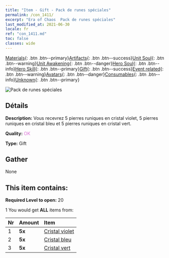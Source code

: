 ```yaml
---
title: "Item - Gift - Pack de runes spéciales"
permalink: /con_1411/
excerpt: "Era of Chaos  Pack de runes spéciales"
last_modified_at: 2021-06-30
locale: fr
ref: "con_1411.md"
toc: false
classes: wide
---
```

 [Materials](/ItemsFR/){: .btn .btn--primary}[Artifacts](/ItemsFR/Artifacts/){: .btn .btn--success}[Unit Soul](/ItemsFR/UnitSoul/){: .btn .btn--warning}[Unit Awakening](/ItemsFR/UnitAwakening/){: .btn .btn--danger}[Hero Soul](/ItemsFR/HeroSoul/){: .btn .btn--info}[Hero Skill](/ItemsFR/HeroSkill/){: .btn .btn--primary}[Gift](/ItemsFR/Gift/){: .btn .btn--success}[Event related](/ItemsFR/Events/){: .btn .btn--warning}[Avatars](/ItemsFR/Avatars/){: .btn .btn--danger}[Consumables](/ItemsFR/Consumables/){: .btn .btn--info}[Unknown](/ItemsFR/Unknown/){: .btn .btn--primary}

 ![Pack de runes spéciales](/images/t/i_907025.png)

## Détails
 **Description:** Vous recevrez 5 pierres runiques en cristal violet, 5 pierres runiques en cristal bleu et 5 pierres runiques en cristal vert.

 **Quality:** <span style="color: #DA70D6">OK</span>

 **Type:** Gift

## Gather

  None

## This item contains:

 **Required Level to open:** 20

 1 You would get **ALL** items  from:

  | Nr | Amount |     Item    |
  |:---|:-------|:------------|
  | 1 |  **5x** | [Cristal violet](/ItemsFR/con_720/) |  | 
  | 2 |  **5x** | [Cristal bleu](/ItemsFR/con_716/) |  | 
  | 3 |  **5x** | [Cristal vert](/ItemsFR/con_711/) |  | 
